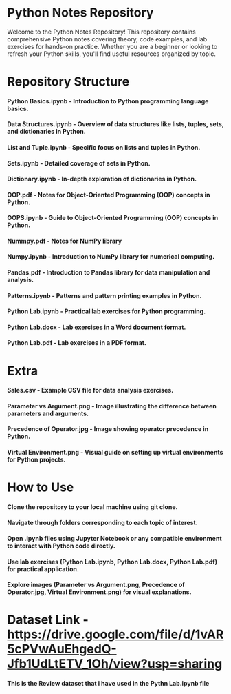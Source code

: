 # Python Notes Repository
Welcome to the Python Notes Repository! This repository contains comprehensive Python notes covering theory, code examples, and lab exercises for hands-on practice. Whether you are a beginner or looking to refresh your Python skills, you'll find useful resources organized by topic.

# Repository Structure
#### Python Basics.ipynb - Introduction to Python programming language basics.
#### Data Structures.ipynb - Overview of data structures like lists, tuples, sets, and dictionaries in Python.
#### List and Tuple.ipynb - Specific focus on lists and tuples in Python.
#### Sets.ipynb - Detailed coverage of sets in Python.
#### Dictionary.ipynb - In-depth exploration of dictionaries in Python.
#### OOP.pdf - Notes for Object-Oriented Programming (OOP) concepts in Python.
#### OOPS.ipynb - Guide to Object-Oriented Programming (OOP) concepts in Python.
#### Nummpy.pdf - Notes for NumPy library
#### Numpy.ipynb - Introduction to NumPy library for numerical computing.
#### Pandas.pdf - Introduction to Pandas library for data manipulation and analysis.
#### Patterns.ipynb - Patterns and pattern printing examples in Python.
#### Python Lab.ipynb - Practical lab exercises for Python programming.
#### Python Lab.docx - Lab exercises in a Word document format.
#### Python Lab.pdf - Lab exercises in a PDF format.

# Extra
#### Sales.csv - Example CSV file for data analysis exercises.
#### Parameter vs Argument.png - Image illustrating the difference between parameters and arguments.
#### Precedence of Operator.jpg - Image showing operator precedence in Python.
#### Virtual Environment.png - Visual guide on setting up virtual environments for Python projects.

# How to Use
#### Clone the repository to your local machine using git clone.
#### Navigate through folders corresponding to each topic of interest.
#### Open .ipynb files using Jupyter Notebook or any compatible environment to interact with Python code directly.
#### Use lab exercises (Python Lab.ipynb, Python Lab.docx, Python Lab.pdf) for practical application.
#### Explore images (Parameter vs Argument.png, Precedence of Operator.jpg, Virtual Environment.png) for visual explanations.

# Dataset Link - https://drive.google.com/file/d/1vAR5cPVwAuEhgedQ-Jfb1UdLtETV_1Oh/view?usp=sharing
#### This is the Review dataset that i have used in the Pythn Lab.ipynb file
